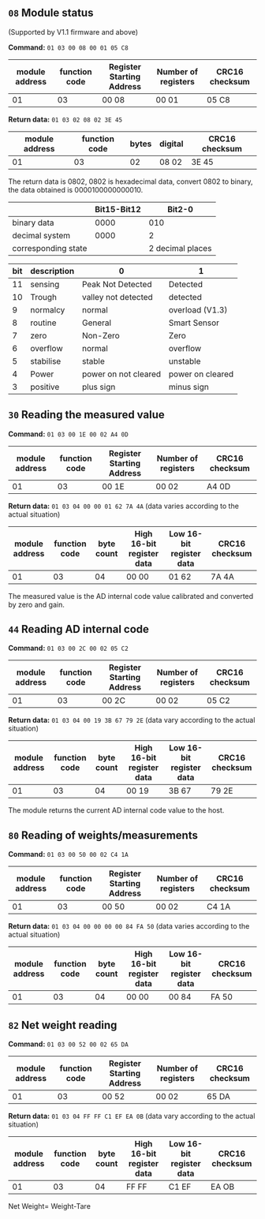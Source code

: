 
## `08` Module status

(Supported by V1.1 firmware and above)

**Command:** `01 03 00 08 00 01 05 C8`

| module address | function code | Register Starting Address       | Number of registers      | CRC16 checksum      |
|----------------|---------------|---------------------------------|--------------------------|---------------------|
| 01             | 03            | 00                         08   | 00                   01  | 05              C8  |

**Return data:** `01 03 02 08 02 3E 45`

| module address | function code | bytes | digital      | CRC16 checksum      |
|----------------|---------------|-------|--------------|---------------------|
| 01             | 03            | 02    | 08       02  | 3E              45  |

The return data is 0802, 0802 is hexadecimal data, convert 0802 to binary, the data obtained is 0000100000000010.

|                     | Bit15-Bit12 | Bit2-0           |
|---------------------|-------------|------------------|
| binary data         | 0000        | 010              |
| decimal system      | 0000        | 2                |
| corresponding state |             | 2 decimal places |

| bit   | description | 0                      | 1                |
|-------|-------------|------------------------|------------------| 
| 11    | sensing     | Peak Not Detected      | Detected         |
| 10    | Trough      | valley not detected    | detected         |
| 9     | normalcy    | normal                 | overload (V1.3)  |
| 8     | routine     | General                | Smart Sensor     |
| 7     | zero        | Non-Zero               | Zero             |
| 6     | overflow    | normal                 | overflow         |
| 5     | stabilise   | stable                 | unstable         |
| 4     | Power       | power on not cleared   | power on cleared |
| 3     | positive    | plus sign              | minus sign       | 

## `30` Reading the measured value

**Command:** `01 03 00 1E 00 02 A4 0D`

| module address | function code | Register Starting Address     | Number of registers      | CRC16 checksum      |
|----------------|---------------|-------------------------------|--------------------------|---------------------|
| 01             | 03            | 00                         1E | 00                   02  | A4              0D  |

**Return data:** `01 03 04 00 00 01 62 7A 4A` (data varies according to the
actual situation)

| module address | function code | byte count | High 16-bit register data      | Low 16-bit register data      | CRC16 checksum      |
|----------------|---------------|------------|--------------------------------|-------------------------------|---------------------|
| 01             | 03            | 04         | 00                         00  | 01                        62  | 7A              4A  |

The measured value is the AD internal code value calibrated and
converted by zero and gain.

## `44` Reading AD internal code

**Command:** `01 03 00 2C 00 02 05 C2`

| module address | function code | Register Starting Address     | Number of registers      | CRC16 checksum      |
|----------------|---------------|-------------------------------|--------------------------|---------------------|
| 01             | 03            | 00                         2C | 00                   02  | 05              C2  |

**Return data:** `01 03 04 00 19 3B 67 79 2E` (data vary according to the
actual situation)

| module address | function code | byte count | High 16-bit register data      | Low 16-bit register data      | CRC16 checksum      |
|----------------|---------------|------------|--------------------------------|-------------------------------|---------------------|
| 01             | 03            | 04         | 00                         19  | 3B                        67  | 79              2E  |

The module returns the current AD internal code value to the host.

## `80` Reading of weights/measurements

**Command:** `01 03 00 50 00 02 C4 1A`

| module address | function code | Register Starting Address     | Number of registers      | CRC16 checksum      |
|----------------|---------------|-------------------------------|--------------------------|---------------------|
| 01             | 03            | 00                         50 | 00                   02  | C4              1A  |

**Return data:** `01 03 04 00 00 00 00 84 FA 50` (data varies according to
the actual situation)

| module address | function code | byte count | High 16-bit register data      | Low 16-bit register data      | CRC16 checksum      |
|----------------|---------------|------------|--------------------------------|-------------------------------|---------------------|
| 01             | 03            | 04         | 00                         00  | 00                        84  | FA              50  |

## `82` Net weight reading

**Command:** `01 03 00 52 00 02 65 DA`

| module address | function code | Register Starting Address     | Number of registers      | CRC16 checksum      |
|----------------|---------------|-------------------------------|--------------------------|---------------------|
| 01             | 03            | 00                         52 | 00                   02  | 65              DA  |

**Return data:** `01 03 04 FF FF C1 EF EA 0B` (data vary according to the actual situation)

| module address | function code | byte count | High 16-bit register data      | Low 16-bit register data      | CRC16 checksum      |
|----------------|---------------|------------|--------------------------------|-------------------------------|---------------------|
| 01             | 03            | 04         | FF                         FF  | C1                        EF  | EA              OB  |

Net Weight= Weight-Tare
